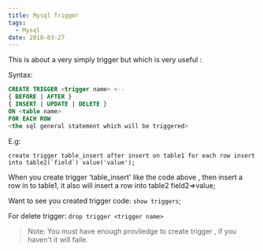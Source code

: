 ```yaml
---
title: Mysql Trigger
tags:
  - Mysql
date: 2018-03-27
---
```


This is about a very simply trigger but which is very useful :

<!-- more -->

Syntax:
```sql
CREATE TRIGGER <trigger name> <--
{ BEFORE | AFTER }
{ INSERT | UPDATE | DELETE }
ON <table name>
FOR EACH ROW
<the sql general statement which will be triggered>
```

E.g:
```mysql
create trigger table_insert after insert on table1 for each row insert into table2(`field`) value('value');
```

When you create trigger 'table_insert' like the code above , then insert a row in to table1, it also will insert a row into table2 field2=>value;

Want to see you created trigger code: `show triggers`;

For delete trigger: `drop trigger <trigger name>`

> Note: You must have enough proviledge to create trigger , if you haven't  it will faile.